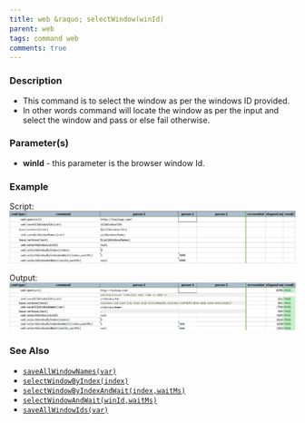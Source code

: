 ```yaml
---
title: web &raquo; selectWindow(winId)
parent: web
tags: command web
comments: true
---
```


### Description

- This command is to select the window as per the windows ID provided.
- In other words command will locate the window as per the input and select the window and pass or else fail otherwise.

### Parameter(s)

- **winId** - this parameter is the browser window Id.

### Example

Script:<br/>
![](image/selectWindow_01.png)

Output:<br/>
![](image/selectWindow_02.png)

### See Also

- [`saveAllWindowNames(var)`](saveAllWindowNames(var))
- [`selectWindowByIndex(index)`](selectWindowByIndex(index))
- [`selectWindowByIndexAndWait(index,waitMs)`](selectWindowByIndexAndWait(index,waitMs))
- [`selectWindowAndWait(winId,waitMs)`](selectWindowAndWait(winId,waitMs))
- [`saveAllWindowIds(var)`](saveAllWindowIds(var))